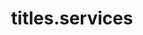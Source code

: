 ---
layout: home
title: titles.services
permalink: /business
description: descriptions.services
nav: true
nav_order: 2
display_categories: [pentest, audit, conseil]
horizontal: false
---
